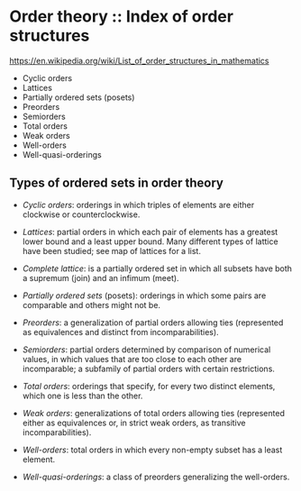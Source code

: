# Order theory :: Index of order structures

https://en.wikipedia.org/wiki/List_of_order_structures_in_mathematics

- Cyclic orders
- Lattices
- Partially ordered sets (posets)
- Preorders
- Semiorders
- Total orders
- Weak orders
- Well-orders
- Well-quasi-orderings

## Types of ordered sets in order theory

* *Cyclic orders*: orderings in which triples of elements are either clockwise or counterclockwise.

* *Lattices*: partial orders in which each pair of elements has a greatest lower bound and a least upper bound. Many different types of lattice have been studied; see map of lattices for a list.

* *Complete lattice*: is a partially ordered set in which all subsets have both a supremum (join) and an infimum (meet).

* *Partially ordered sets* (posets): orderings in which some pairs are comparable and others might not be.

* *Preorders*: a generalization of partial orders allowing ties (represented as equivalences and distinct from incomparabilities).

* *Semiorders*: partial orders determined by comparison of numerical values, in which values that are too close to each other are incomparable; a subfamily of partial orders with certain restrictions.

* *Total orders*: orderings that specify, for every two distinct elements, which one is less than the other.

* *Weak orders*: generalizations of total orders allowing ties (represented either as equivalences or, in strict weak orders, as transitive incomparabilities).

* *Well-orders*: total orders in which every non-empty subset has a least element.

* *Well-quasi-orderings*: a class of preorders generalizing the well-orders.

